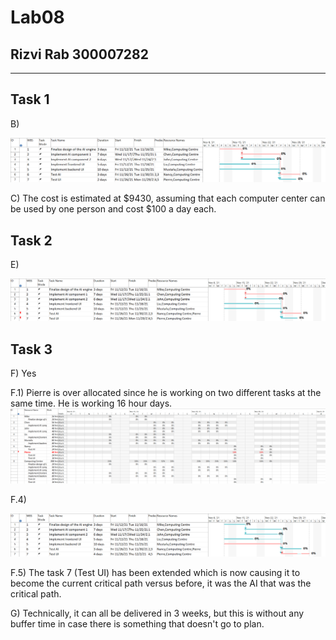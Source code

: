 # Lab08 

## Rizvi Rab     300007282

-----------

## Task 1

B) 

![Figure B](./figure_b.png)

C) The cost is estimated at $9430, assuming that each computer center can be used by one person and cost $100 a day each.

## Task 2

E) 

![Figure E](./figure_e.png)

## Task 3

F) Yes

F.1) Pierre is over allocated since he is working on two different tasks at the same time. He is working 16 hour days.
![Resource Allocation](ra_problem.png)

F.4) 

![Figure F](./figure_f.png)

F.5) The task 7 (Test UI) has been extended which is now causing it to become the current critical path versus before, it was the AI that was the critical path.

G) Technically, it can all be delivered in 3 weeks, but this is without any buffer time in case there is something that doesn't go to plan.
